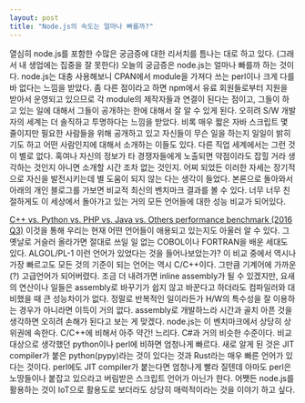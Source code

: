 ```yaml
---
layout: post
title: "Node.js의 속도는 얼마나 빠를까?"
---
```


열심히 node.js를 포함한 수많은 궁금증에 대한 리서치를 틈나는 대로 하고 있다. (그래서 내 생업에는 집중을 잘 못한다)
오늘의 궁금증은 node.js는 얼마나 빠를까 하는 것이다.
node.js는 대충 사용해보니 CPAN에서 module을 가져다 쓰는 perl이나 크게 다를 바 없다는 느낌을 받았다. 좀 다른 점이라고 하면 npm에서 유료 회원들로부터 지원을 받아서 운영되고 있으므로 각 module의 제작자들과 연결이 된다는 점이고, 그들이 하고 있는 일에 대해서 그들이 공개하는 한에 대해서 잘 알 수 있게 된다.
오히려 S/W 개발자의 세계는 더 솔직하고 투명하다는 느낌을 받았다. 비록 매우 짧은 자바 스크립트 몇 줄이지만 필요한 사람들을 위해 공개하고 있고 자신들이 무슨 일을 하는지 일일이 밝히기도 하고 어떤 사람인지에 대해서 소개하는 이들도 있다. 다른 직업 세계에서는 그런 것이 별로 없다. 혹여나 자신의 정보가 타 경쟁자들에게 노출되면 약점이라도 잡힐 거라 생각하는 것인지 아니면 소개할 시간 조차 없는 것인지. 어찌 되었든 이러한 자세는 장기적으로 자신을 발전시키는데 별 도움이 되지 않는 다는 생각이 들었다.
본론으로 돌아와서 아래의 개인 블로그를 가보면 비교적 최신의 벤치마크 결과를 볼 수 있다. 너무 너무 친절하게도 이 세상에서 돌아가고 있는 거의 모든 언어들에 대한 성능 비교가 되어있다.


[C++ vs. Python vs. PHP vs. Java vs. Others performance benchmark (2016 Q3)](https://blog.famzah.net/2016/09/10/cpp-vs-python-vs-php-vs-java-vs-others-performance-benchmark-2016-q3/)
이것을 통해 우리는 현재 어떤 언어들이 애용되고 있는지도 아울러 알 수 있다. 그 옛날로 거슬러 올라가면 절대로 쓰일 일 없는 COBOL이나 FORTRAN을 배운 세대도 있다. ALGOL/PL-1 이런 언어가 있었다는 것을 들어나보았는가?
이 비교 중에서 역시나 가장 빠르고도 모든 것의 기준이 되는 언어는 역시 C/C++이다. 그만큼 기계어에 가까운(?) 고급언어가 되어버렸다. 조금 더 내려가면 inline assembly가 될 수 있겠지만, 요새의 연산이나 일들은 assembly로 바꾸기가 쉽지 않고 바꾼다고 하더라도 컴파일러와 대비했을 때 큰 성능차이가 없다. 정말로 반복적인 일이라든가 H/W의 특수성을 잘 이용하는 경우가 아니라면 이득이 거의 없다. assembly로 개발하느라 시간과 골치 아픈 것을 생각하면 오히려 손해가 된다고 보는 게 맞겠다.
node.js는 이 벤치마크에서 상당히 상위권에 속한다. C/C++에 비해서 아주 약간! 느리다. C#과 거의 비슷한 수준이다. 비교 대상으로 생각했던 python이나 perl에 비하면 엄청나게 빠르다.
새로 알게 된 것은 JIT compiler가 붙은 python(pypy)라는 것이 있다는 것과 Rust라는 매우 빠른 언어가 있다는 것이다. perl에도 JIT compiler가 붙는다면 엄청나게 빨라 질텐데 아마도 perl은 노땅들이나 붙잡고 있으라고 버림받은 스크립트 언어가 아닌가 한다.
어쨋든 node.js를 활용하는 것이 IoT으로 활용도로 보더라도 상당히 매력적이라는 것을 이야기 하고 싶다. 


